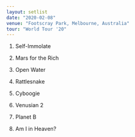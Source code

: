 ```yaml
---
layout: setlist
date: "2020-02-08"
venue: "Footscray Park, Melbourne, Australia"
tour: "World Tour '20"
---
```



 1. Self-Immolate

 2. Mars for the Rich

 3. Open Water

 4. Rattlesnake

 5. Cyboogie

 6. Venusian 2

 7. Planet B

 8. Am I in Heaven?


